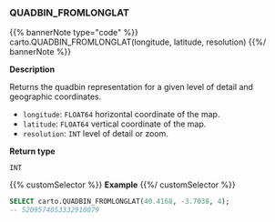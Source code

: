 ### QUADBIN_FROMLONGLAT

{{% bannerNote type="code" %}}
carto.QUADBIN_FROMLONGLAT(longitude, latitude, resolution)
{{%/ bannerNote %}}

**Description**

Returns the quadbin representation for a given level of detail and geographic coordinates.

* `longitude`: `FLOAT64` horizontal coordinate of the map.
* `latitude`: `FLOAT64` vertical coordinate of the map.
* `resolution`: `INT` level of detail or zoom.

**Return type**

`INT`

{{% customSelector %}}
**Example**
{{%/ customSelector %}}

```sql
SELECT carto.QUADBIN_FROMLONGLAT(40.4168, -3.7038, 4);
-- 5209574053332910079
```